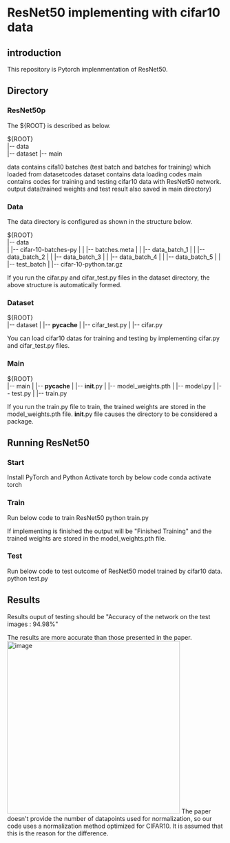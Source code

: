 # ResNet50 implementing with cifar10 data

## introduction
This repository is Pytorch implenmentation of ResNet50. 

## Directory
### ResNet50p

The ${ROOT} is described as below.

${ROOT}  
|-- data  
|-- dataset
|-- main


data contains cifa10 batches (test batch and batches for training) which loaded from datasetcodes
dataset contains data loading codes
main contains codes for training and testing cifar10 data with ResNet50 network. output data(trained weights and test result also saved in main directory)

### Data
The data directory is configured as shown in the structure below.

${ROOT}  
|-- data  
|   |-- cifar-10-batches-py
|   |   |-- batches.meta
|   |   |-- data_batch_1
|   |   |-- data_batch_2
|   |   |-- data_batch_3
|   |   |-- data_batch_4
|   |   |-- data_batch_5
|   |   |-- test_batch
|   |-- cifar-10-python.tar.gz

If you run the cifar.py and cifar_test.py files in the dataset directory, the above structure is automatically formed.

### Dataset

${ROOT}  
|-- dataset
|   |-- __pycache__
|   |-- cifar_test.py
|   |-- cifar.py

You can load cifar10 datas for training and testing by implementing cifar.py and cifar_test.py files.

### Main
${ROOT}  
|-- main
|   |-- __pycache__
|   |-- __init__.py
|   |-- model_weights.pth
|   |-- model.py
|   |-- test.py
|   |-- train.py

If you run the train.py file to train, the trained weights are stored in the model_weights.pth file.
__init__.py file causes the directory to be considered a package.

## Running ResNet50
### Start
Install PyTorch and Python
Activate torch by below code
conda activate torch

### Train
Run below code to train ResNet50
python train.py

If implementing is finished the output will be "Finished Training" and the trained weights are stored in the model_weights.pth file.

### Test
Run below code to test outcome of ResNet50 model trained by cifar10 data.
python test.py

## Results
Results ouput of testing should be "Accuracy of the network on the test images : 94.98%"


The results are more accurate than those presented in the paper.
<img width="401" alt="image" src="https://github.com/snuece20/Resnet50cifar10/assets/157671957/4908fb4f-377f-470f-a411-0bd0f953ca92">
The paper doesn't provide the number of datapoints used for normalization, so our code uses a normalization method optimized for CIFAR10. It is assumed that this is the reason for the difference.


 


